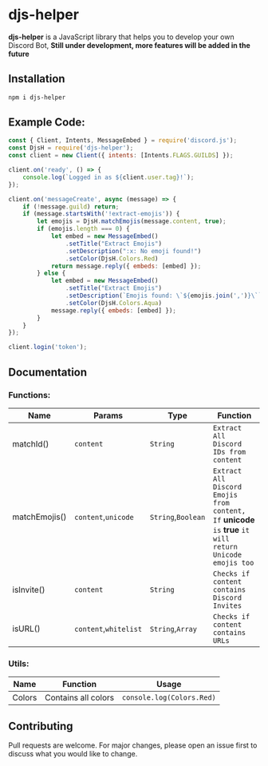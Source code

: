 # djs-helper

**djs-helper** is a JavaScript library that helps you to develop your own Discord Bot, **Still under development, more features will be added in the future**

## Installation

```bash
npm i djs-helper
```
## Example Code:

```javascript
const { Client, Intents, MessageEmbed } = require('discord.js');
const DjsH = require('djs-helper');
const client = new Client({ intents: [Intents.FLAGS.GUILDS] });

client.on('ready', () => {
    console.log(`Logged in as ${client.user.tag}!`);
});

client.on('messageCreate', async (message) => {
    if (!message.guild) return;
    if (message.startsWith('!extract-emojis')) {
        let emojis = DjsH.matchEmojis(message.content, true);
        if (emojis.length === 0) {
            let embed = new MessageEmbed()
                .setTitle("Extract Emojis")
                .setDescription(":x: No emoji found!")
                .setColor(DjsH.Colors.Red)
            return message.reply({ embeds: [embed] });
        } else {
            let embed = new MessageEmbed()
                .setTitle("Extract Emojis")
                .setDescription(`Emojis found: \`${emojis.join(',')}\``)
                .setColor(DjsH.Colors.Aqua)
            message.reply({ embeds: [embed] });
        }
    }
});

client.login('token');
```

## Documentation
### Functions:

 **Name**      | **Params**            | **Type**           | **Function**                                                                                                
---------------|-----------------------|--------------------|-------------------------------------------------------------------------------------------------------------
 matchId()     | `content`             | `String`           | `Extract All Discord IDs from content`                                                                      
 matchEmojis() | `content`,`unicode`   | `String`,`Boolean` | `Extract All Discord Emojis from content, If` **unicode** `is` **true** `it will return Unicode emojis too` 
 isInvite()    | `content`             | `String`           | `Checks if content contains Discord Invites`                                                                
 isURL()       | `content`,`whitelist` | `String`,`Array`   | `Checks if content contains URLs`                                                                           
                                                                                                 
### Utils:

 Name   | Function            | Usage                                    
--------|---------------------|------------------------------------------
 Colors | Contains all colors | `console.log(Colors.Red)` 

 
## Contributing
Pull requests are welcome. For major changes, please open an issue first to discuss what you would like to change.
